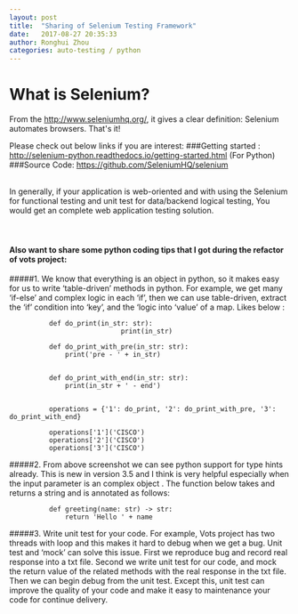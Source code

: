 ```yaml
---
layout: post
title:  "Sharing of Selenium Testing Framework"
date:   2017-08-27 20:35:33
author: Ronghui Zhou
categories: auto-testing / python
---
```


# What is Selenium? 
From the http://www.seleniumhq.org/, it gives a clear definition: Selenium automates browsers. That's it!

Please check out below links if you are interest: 
###Getting started : 
http://selenium-python.readthedocs.io/getting-started.html (For Python)
###Source Code: 
https://github.com/SeleniumHQ/selenium

<br>
In generally, if your application is web-oriented and with using the Selenium for functional testing and unit test for data/backend logical testing,
You would get an complete web application testing solution.

<br>
<br>
<br>

#### Also want to share some python coding tips that I got during the refactor of vots project: 
#####1. 
We know that everything is an object in python, so it makes easy for us to write ‘table-driven’ methods in python.
For example, we get many ‘if-else’ and complex logic in each ‘if’, then we can use table-driven, extract the ‘if’ condition into ‘key’, and the ‘logic into ‘value’ of a map.
Likes below : 
              
              def do_print(in_str: str):
                                print(in_str)
                                
              def do_print_with_pre(in_str: str):
                  print('pre - ' + in_str)
              
              
              def do_print_with_end(in_str: str):
                  print(in_str + ' - end')
              
              
              operations = {'1': do_print, '2': do_print_with_pre, '3': do_print_with_end}
              
              operations['1']('CISCO')
              operations['2']('CISCO')
              operations['3']('CISCO')
      
#####2. 
From above screenshot we can see python support for type hints already. This is new in version 3.5 and I think is very helpful especially when the input parameter is an complex object .
The function below takes and returns a string and is annotated as follows: 
                                
              def greeting(name: str) -> str:
                  return 'Hello ' + name
    
#####3. 
Write unit test for your code.
For example, Vots project has two threads with loop and this makes it hard to debug when we get a bug.
Unit test and ‘mock’ can solve this issue.
First we reproduce bug and record real response into a txt file.
Second we write unit test for our code, and mock the return value of the related methods with the real response in the txt file.
Then we can begin debug from the unit test.
Except this, unit test can improve the quality of your code and make it easy to maintenance your code for continue delivery.
